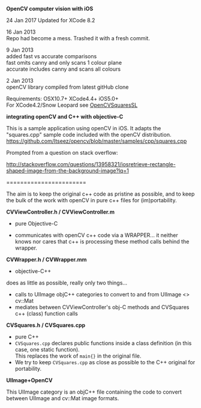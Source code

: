 __OpenCV computer vision with iOS__  

24 Jan 2017
Updated for XCode 8.2

16 Jan 2013   
Repo had become a mess. Trashed it with a fresh commit.

9 Jan 2013  
added fast vs accurate comparisons  
fast omits canny and only scans 1 colour plane  
accurate includes canny and scans all colours  

2 Jan 2013  
openCV library compiled from latest gitHub clone 

Requirements: OSX10.7+ XCode4.4+ iOS5.0+  
For XCode4.2/Snow Leopard see [OpenCVSquaresSL](https://github.com/foundry/OpenCVSquaresSL)


__integrating openCV and C++ with objective-C__
           

This is a sample application using openCV in iOS. It adapts the "squares.cpp" sample code included with the openCV distribution.
<https://github.com/Itseez/opencv/blob/master/samples/cpp/squares.cpp>

Prompted from a question on stack overflow:

<http://stackoverflow.com/questions/13958321/iosretrieve-rectangle-shaped-image-from-the-background-image?lq=1>

=======================

The aim is to keep the original c++ code as pristine as possible, and to keep the bulk of the work with openCV in pure c++ files for (im)portability.

__CVViewController.h / CVViewController.m__

- pure Objective-C

- communicates with openCV c++ code via a WRAPPER... it neither knows nor cares that c++ is processing these method calls behind the wrapper.

__CVWrapper.h / CVWrapper.mm__

- objective-C++

does as little as possible, really only two things...

- calls to UIImage objC++ categories to convert to and from UIImage <> cv::Mat
- mediates between CVViewController's obj-C methods and CVSquares c++ (class) function calls
  
 
__CVSquares.h /  CVSquares.cpp__  

- pure C++
- `CVSquares.cpp` declares public functions inside a class definition (in this case, one static function).   
This replaces the work of  `main{}` in the original file.
-  We try to keep `CVSquares.cpp` as close as possible to the C++ original for portability.

	
__UIImage+OpenCV__
    
This UIImage category is an objC++  file containing the code to convert between UIImage and cv::Mat image formats. 

